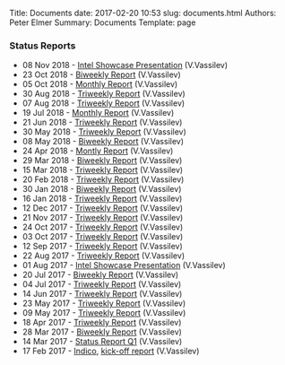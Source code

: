 Title: Documents
date: 2017-02-20 10:53
slug: documents.html
Authors: Peter Elmer
Summary: Documents
Template: page

### Status Reports

  * 08 Nov 2018 - [Intel Showcase Presentation](https://ipcc-root.github.io/downloads/20181108-ipcc-princeton-showcase-presentation.pdf) (V.Vassilev)
  * 23 Oct 2018 - [Biweekly Report](https://ipcc-root.github.io/downloads/20181023-ipcc-princeton-status-report-biweekly.pdf) (V.Vassilev)
  * 05 Oct 2018 - [Monthly Report](https://ipcc-root.github.io/downloads/20181005-ipcc-princeton-status-report-monthly.pdf) (V.Vassilev)
  * 30 Aug 2018 - [Triweekly Report](https://ipcc-root.github.io/downloads/20180830-ipcc-princeton-status-report-triweekly.pdf) (V.Vassilev)
  * 07 Aug 2018 - [Triweekly Report](https://ipcc-root.github.io/downloads/20180807-ipcc-princeton-status-report-triweekly.pdf) (V.Vassilev)
  * 19 Jul 2018 - [Monthly Report](https://ipcc-root.github.io/downloads/20180719-ipcc-princeton-status-report-monthly.pdf) (V.Vassilev)
  * 21 Jun 2018 - [Triweekly Report](https://ipcc-root.github.io/downloads/20180621-ipcc-princeton-status-report-triweekly.pdf) (V.Vassilev)
  * 30 May 2018 - [Triweekly Report](https://ipcc-root.github.io/downloads/20180530-ipcc-princeton-status-report-triweekly.pdf) (V.Vassilev)
  * 08 May 2018 - [Biweekly Report](https://ipcc-root.github.io/downloads/20180508-ipcc-princeton-status-report-biweekly.pdf) (V.Vassilev)
  * 24 Apr 2018 - [Montly Report](https://ipcc-root.github.io/downloads/20180424-ipcc-princeton-status-report-monthly.pdf) (V.Vassilev)
  * 29 Mar 2018 - [Biweekly Report](https://ipcc-root.github.io/downloads/20180329-ipcc-princeton-status-report-biweekly.pdf) (V.Vassilev)
  * 15 Mar 2018 - [Triweekly Report](https://ipcc-root.github.io/downloads/20180315-ipcc-princeton-status-report-triweekly.pdf) (V.Vassilev)
  * 20 Feb 2018 - [Triweekly Report](https://ipcc-root.github.io/downloads/20180220-ipcc-princeton-status-report-triweekly.pdf) (V.Vassilev)
  * 30 Jan 2018 - [Biweekly Report](https://ipcc-root.github.io/downloads/20180130-ipcc-princeton-status-report-biweekly.pdf) (V.Vassilev)
  * 16 Jan 2018 - [Triweekly Report](https://ipcc-root.github.io/downloads/20180116-ipcc-princeton-status-report-triweekly.pdf) (V.Vassilev)
  * 12 Dec 2017 - [Triweekly Report](https://ipcc-root.github.io/downloads/20171212-ipcc-princeton-status-report-triweekly.pdf) (V.Vassilev)
  * 21 Nov 2017 - [Triweekly Report](https://ipcc-root.github.io/downloads/20171121-ipcc-princeton-status-report-triweekly.pdf) (V.Vassilev)
  * 24 Oct 2017 - [Triweekly Report](https://ipcc-root.github.io/downloads/20171024-ipcc-princeton-status-report-triweekly.pdf) (V.Vassilev)
  * 03 Oct 2017 - [Triweekly Report](https://ipcc-root.github.io/downloads/20171003-ipcc-princeton-status-report-triweekly.pdf) (V.Vassilev)
  * 12 Sep 2017 - [Triweekly Report](https://ipcc-root.github.io/downloads/20170912-ipcc-princeton-status-report-triweekly.pdf) (V.Vassilev)
  * 22 Aug 2017 - [Triweekly Report](https://ipcc-root.github.io/downloads/20170822-ipcc-princeton-status-report-triweekly.pdf) (V.Vassilev)
  * 01 Aug 2017 - [Intel Showcase Presentation](https://ipcc-root.github.io/downloads/20170801-ipcc-princeton-showcase-presentation.pdf) (V.Vassilev)
  * 20 Jul 2017 - [Biweekly Report](https://ipcc-root.github.io/downloads/20170720-ipcc-princeton-status-report-biweekly.pdf) (V.Vassilev)
  * 04 Jul 2017 - [Triweekly Report](https://ipcc-root.github.io/downloads/20170704-ipcc-princeton-status-report-triweekly.pdf) (V.Vassilev)
  * 14 Jun 2017 - [Triweekly Report](https://ipcc-root.github.io/downloads/20170614-ipcc-princeton-status-report-triweekly.pdf) (V.Vassilev)
  * 23 May 2017 - [Triweekly Report](https://ipcc-root.github.io/downloads/20170614-ipcc-princeton-status-report-triweekly.pdf) (V.Vassilev)
  * 09 May 2017 - [Triweekly Report](https://ipcc-root.github.io/downloads/20170509-ipcc-princeton-status-report-triweekly.pdf) (V.Vassilev)
  * 18 Apr 2017 - [Triweekly Report](https://ipcc-root.github.io/downloads/20170418-ipcc-princeton-status-report-triweekly.pdf) (V.Vassilev)
  * 28 Mar 2017 - [Biweekly Report](https://ipcc-root.github.io/downloads/20170328-ipcc-princeton-status-report-biweekly.pdf) (V.Vassilev)
  * 14 Mar 2017 - [Status Report Q1](https://ipcc-root.github.io/downloads/20170314-ipcc-princeton-status-report-Q1.pdf) (V.Vassilev)
  * 17 Feb 2017 - [Indico](https://indico.cern.ch/event/612658/), [kick-off report](https://ipcc-root.github.io/downloads/20170217-ipcc-princeton.pdf) (V.Vassilev)



